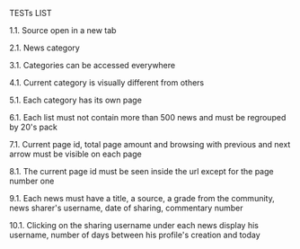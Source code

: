 TESTs LIST

1.1. Source open in a new tab



2.1. News category



3.1. Categories can be accessed everywhere



4.1. Current category is visually different from others



5.1. Each category has its own page



6.1. Each list must not contain more than 500 news and must be regrouped by 20's pack



7.1. Current page id, total page amount and browsing with previous and next arrow must be visible on each page



8.1. The current page id must be seen inside the url except for the page number one



9.1. Each news must have a title, a source, a grade from the community, news sharer's username, date of sharing, 
commentary number



10.1. Clicking on the sharing username under each news display his username, number of days between his profile's 
creation and today
